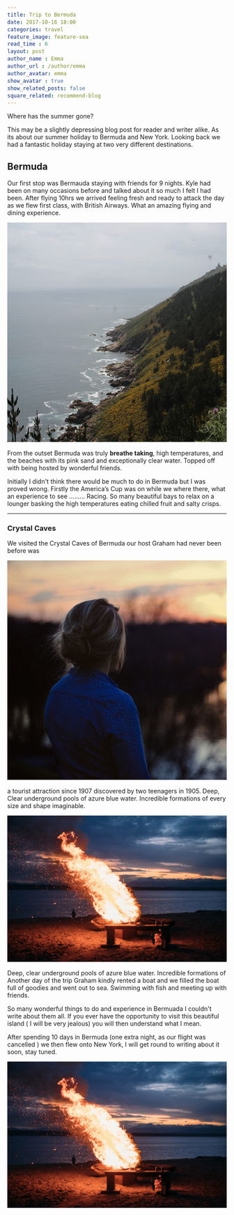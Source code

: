 ```yaml
---
title: Trip to Bermuda
date: 2017-10-16 18:00
categories: travel
feature_image: feature-sea
read_time : 6
layout: post
author_name : Emma
author_url : /author/emma
author_avatar: emma
show_avatar : true
show_related_posts: false
square_related: recommend-blog
---
```


Where has the summer gone?

This may be a slightly depressing blog post for reader and writer alike. As its about our summer holiday to Bermuda and New York. Looking back we had a fantastic holiday staying at two very different destinations. 

## Bermuda

Our first stop was Bermauda staying with friends for 9 nights. Kyle had been on many occasions before and talked about it so much I felt I had been. 
After flying 10hrs we arrived feeling fresh and ready to attack the day as we flew first class, with British Airways. What an amazing flying and dining experience. 

![bermuda sea](../img/post-assets/bermuda.jpg)

From the outset Bermuda was truly **breathe taking**, high temperatures, and the beaches with its pink sand and exceptionally clear water. Topped off with being hosted by wonderful friends. 

Initially I didn't think there would be much to do in Bermuda but I was proved wrong. Firstly the America’s Cup was on while we where there, what an experience to see ……… Racing.  So many beautiful bays to relax on a lounger basking the high temperatures eating chilled fruit and salty crisps.
 
 ---
 
 ### Crystal Caves
 
We visited the Crystal Caves of Bermuda our host Graham had never been before was 

![this was the crystal caves - amazing!](../img/post-assets/crystal.jpg)

a tourist attraction since 1907 discovered by two teenagers in 1905. Deep, Clear underground pools of azure blue water. Incredible formations of every size and shape imaginable.  

![we test](../img/post-assets/fire.jpg)


Deep, clear underground pools of azure blue water. Incredible formations of 
Another day of the trip Graham kindly rented a boat and we filled the boat full of goodies and went out to sea. Swimming with fish and meeting up with friends. 

So many wonderful things to do and experience in Bermuada I couldn't write about them all. If you ever have the opportunity to visit this beautiful island ( I will be very jealous)  you will then understand what I mean.

After spending 10 days in Bermuda (one extra night, as our flight was cancelled ) we then flew onto New York, I will get round to writing about it soon, stay tuned. 


![we test](../img/post-assets/fire.jpg)

